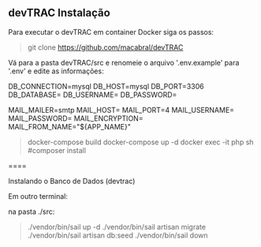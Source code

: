 ## devTRAC Instalação

Para executar o devTRAC em container Docker siga os passos:

>git clone https://github.com/macabral/devTRAC

Vá para a pasta devTRAC/src e renomeie o arquivo '.env.example' para '.env' e edite as informações:

DB_CONNECTION=mysql
DB_HOST=mysql
DB_PORT=3306
DB_DATABASE=
DB_USERNAME=
DB_PASSWORD=

MAIL_MAILER=smtp
MAIL_HOST=
MAIL_PORT=4
MAIL_USERNAME=
MAIL_PASSWORD=
MAIL_ENCRYPTION=
MAIL_FROM_NAME="${APP_NAME}"


>docker-compose build
>docker-compose up -d 
>docker exec -it php sh
#composer install

====

Instalando o Banco de Dados (devtrac)

Em outro terminal:

na pasta ./src:

>./vendor/bin/sail up -d
>./vendor/bin/sail artisan migrate
>./vendor/bin/sail artisan db:seed
>./vendor/bin/sail down
